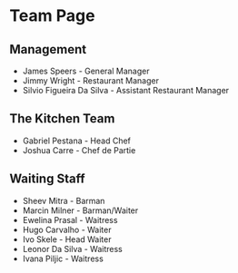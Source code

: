 # Team Page

## Management

* James Speers - General Manager
* Jimmy Wright - Restaurant Manager
* Silvio Figueira Da Silva - Assistant Restaurant Manager

## The Kitchen Team

* Gabriel Pestana - Head Chef
* Joshua Carre - Chef de Partie

## Waiting Staff

* Sheev Mitra - Barman
* Marcin Milner - Barman/Waiter
* Ewelina Prasal - Waitress
* Hugo Carvalho - Waiter
* Ivo Skele - Head Waiter
* Leonor Da Silva - Waitress
* Ivana Piljic - Waitress